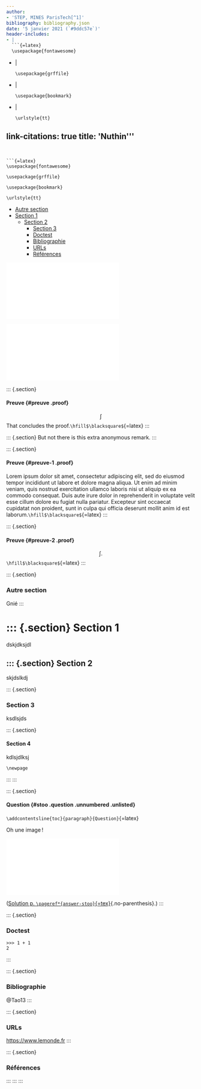 ```yaml
---
author:
- 'STEP, MINES ParisTech[^1]'
bibliography: bibliography.json
date: '5 janvier 2021 (`#9ddc57e`)'
header-includes:
- |
  ```{=latex}
  \usepackage{fontawesome}
  ```
- |
  ```{=latex}
  \usepackage{grffile}
  ```
- |
  ```{=latex}
  \usepackage{bookmark}
  ```
- |
  ```{=latex}
  \urlstyle{tt}
  ```
link-citations: true
title: 'Nuthin'''
---
```


```{=latex}
\usepackage{fontawesome}
```

```{=latex}
\usepackage{grffile}
```

```{=latex}
\usepackage{bookmark}
```

```{=latex}
\urlstyle{tt}
```

-   [Autre section](#autre-section)
-   [Section 1](#section-1)
    -   [Section 2](#section-2)
        -   [Section 3](#section-3)
        -   [Doctest](#doctest)
        -   [Bibliographie](#bibliographie)
        -   [URLs](#urls)
        -   [Références](#références)

![Un exemple de dessin TikZ](images/tikz-picture.tex.pdf)

![Une image conçue en Python (Matplotlib)](images/low-pass.py.pdf)

::: {.section}
#### Preuve {#preuve .proof}

$$
\int
$$ That concludes the proof.`\hfill$\blacksquare$`{=latex}
:::

::: {.section}
But not there is this extra anonymous remark.
:::

::: {.section}
#### Preuve {#preuve-1 .proof}

Lorem ipsum dolor sit amet, consectetur adipiscing elit, sed do eiusmod
tempor incididunt ut labore et dolore magna aliqua. Ut enim ad minim
veniam, quis nostrud exercitation ullamco laboris nisi ut aliquip ex ea
commodo consequat. Duis aute irure dolor in reprehenderit in voluptate
velit esse cillum dolore eu fugiat nulla pariatur. Excepteur sint
occaecat cupidatat non proident, sunt in culpa qui officia deserunt
mollit anim id est laborum.`\hfill$\blacksquare$`{=latex}
:::

::: {.section}
#### Preuve {#preuve-2 .proof}

$$
\int.
$$`\hfill$\blacksquare$`{=latex}
:::

::: {.section}
### Autre section

Gnié
:::

::: {.section}
Section 1
=========

dskjdksjdl

::: {.section}
Section 2
---------

skjdslkdj

::: {.section}
### Section 3

ksdlsjds

::: {.section}
#### Section 4

kdlsjdlksj

```{=tex}
\newpage
```
:::
:::

::: {.section}
#### Question {#stoo .question .unnumbered .unlisted}

`\addcontentsline{toc}{paragraph}{Question}`{=latex}

Oh une image !

![Un exemple de dessin TikZ](images/tikz-picture.tex.pdf)

([Solution p.
`\pageref*{answer-stoo}`{=tex}](#answer-stoo){.no-parenthesis}.)
:::

::: {.section}
### Doctest

    >>> 1 + 1
    2
:::

::: {.section}
### Bibliographie

@Tao13
:::

::: {.section}
### URLs

<https://www.lemonde.fr>
:::

::: {.section}
### Références
:::
:::
:::

[^1]: Ce document est un des produits du projet [$\mbox{\faGithub}$
    `boisgera/CDIS`](https://github.com/), initié par la collaboration
    de [(S)ébastien
    Boisgérault](mailto:sebastien.boisgerault@mines-paristech.fr)
    (CAOR), [(T)homas Romary](mailto:thomas.romary@mines-paristech.fr)
    et [(E)milie Chautru](mailto:emilie.chautru@mines-paristech.fr)
    (GEOSCIENCES), [(P)auline
    Bernard](mailto:pauline.bernard@mines-paristech.fr) (CAS), avec la
    contribution de [Gabriel
    Stoltz](mailto:gabriel-stolz@mines-paristech.fr) (Ecole des Ponts
    ParisTech, CERMICS). Il est mis à disposition selon les termes de
    [la licence Creative Commons "attribution -- pas d'utilisation
    commerciale -- partage dans les mêmes conditions" 4.0
    internationale](http://creativecommons.org/licenses/by-nc-sa/).
